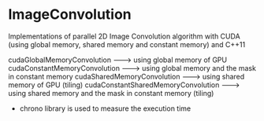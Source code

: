 # ImageConvolution
Implementations of parallel 2D Image Convolution algorithm with CUDA (using global memory, shared memory and constant memory) and C++11

cudaGlobalMemoryConvolution ---> using global memory of GPU
cudaConstantMemoryConvolution ---> using global memory and the mask in constant memory
cudaSharedMemoryConvolution ---> using shared memory of GPU (tiling)
cudaConstantSharedMemoryConvolution ---> using shared memory and the mask in constant memory (tiling)

* chrono library is used to measure the execution time

